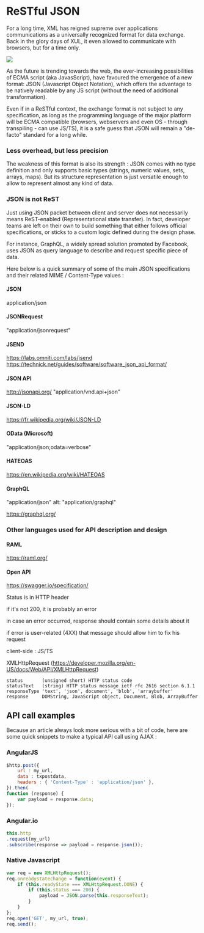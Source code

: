 # ReSTful JSON


For a long time, XML has reigned supreme over applications communications as a universally recognized format for data exchange. Back in the glory days of XUL, it even allowed to communicate with browsers, but for a time only.

![](//i.imgur.com/gfA0fqil.png)

As the future is trending towards the web, the ever-increasing possibilities of ECMA script (aka JavasScript), have favoured the emergence of a new format: JSON (Javascript Object Notation), which offers the advantage to be natively readable by any JS script (without the need of additional transformation).


Even if in a ReSTful context, the exchange format is not subject to any specification, as long as the programming language of the major platform will be ECMA compatible (browsers, webservers and even OS - through transpiling - can use JS/TS), it is a safe guess that JSON will remain a "de-facto" standard for a long while.



### Less overhead, but less precision

The weakness of this format is also its strength : JSON comes with no type definition and only supports basic types (strings, numeric values, sets, arrays, maps). But its structure representation is just versatile enough to allow to represent almost any kind of data.



### JSON is not ReST


Just using JSON packet between client and server does not necessarily means ReST-enabled (Representational state transfer). In fact, developer teams are left on their own to build something that either follows official specifications, or sticks to a custom logic defined during the design phase.

For instance, GraphQL, a widely spread solution promoted by Facebook, uses JSON as query language to describe and request specific piece of data.

Here below is a quick summary of some of the main JSON specifications and their related MIME / Content-Type values :



#### JSON


application/json

#### JSONRequest
"application/jsonrequest"


#### JSEND
https://labs.omniti.com/labs/jsend
https://technick.net/guides/software/software_json_api_format/

####  JSON API
http://jsonapi.org/
"application/vnd.api+json"

#### JSON-LD
https://fr.wikipedia.org/wiki/JSON-LD

#### OData (Microsoft)
"application/json;odata=verbose"

#### HATEOAS
https://en.wikipedia.org/wiki/HATEOAS

#### GraphQL

"application/json" 
alt: "application/graphql" 

https://graphql.org/



### Other languages used for API description and design

#### RAML
https://raml.org/

#### Open API
https://swagger.io/specification/


Status is in HTTP header

if it's not 200, it is probably an error

in case an error occurred, response should contain some details about it

if error is user-related (4XX) that message should allow him to fix his request 


client-side : JS/TS

XMLHttpRequest (https://developer.mozilla.org/en-US/docs/Web/API/XMLHttpRequest)

```
status		 (unsigned short) HTTP status code
statusText 	 (string) HTTP status message ietf rfc 2616 section 6.1.1
responseType 'text', 'json', document', 'blob', 'arraybuffer'
response	 DOMString, JavaScript object, Document, Blob, ArrayBuffer
```



## API call examples

Because an article always look more serious with a bit of code, here are some quick snippets to make a typical API call using AJAX :

### AngularJS

```javascript
$http.post({
	url : my_url,
	data : txpostdata,
	headers : { 'Content-Type' : 'application/json' },
}).then(
function (response) {
	var payload = response.data;
});
```

### Angular.io
```javascript
this.http
.request(my_url)
.subscribe(response => payload = response.json());
```

### Native Javascript
```javascript
var req = new XMLHttpRequest();
req.onreadystatechange = function(event) {
    if (this.readyState === XMLHttpRequest.DONE) {
        if (this.status === 200) {
            payload = JSON.parse(this.responseText);
        } 
    }
};
req.open('GET', my_url, true);
req.send();
```